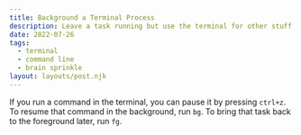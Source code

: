 ```yaml
---
title: Background a Terminal Process
description: Leave a task running but use the terminal for other stuff.
date: 2022-07-26
tags:
  - terminal
  - command line
  - brain sprinkle
layout: layouts/post.njk
---
```


If you run a command in the terminal, you can pause it by pressing `ctrl+z`. To resume that command in the background, run `bg`. To bring that task back to the foreground later, run `fg`.
